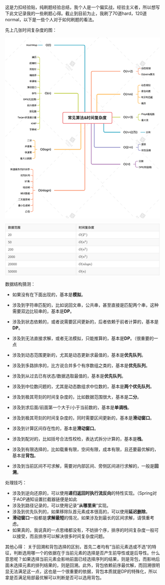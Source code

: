 这是力扣经验贴，纯刷题经验总结，我个人是一个偏实战，经验主义者，所以想写下此文记录我的一些刷题心得。截止到目前为止，我刷了70道hard，120道normal，以下是一些个人对于如何刷题的看法。



先上几张时间复杂度的图：

![常见算法&时间复杂度](../../img/常见算法&时间复杂度.png)

![DD2813EA5638FD6A1622470AAD8638C1](../../img/DD2813EA5638FD6A1622470AAD8638C1.jpg)



数据结构猜测：

* 如果没有在下面出现的，基本是**模拟**。

* 涉及到字符串匹配的，比如说回文串，公共串，甚至直接是匹配两个串，这种需要双边比较串的，基本是**DP**。
* 涉及到状态依赖的，或者说需要区间更新的，后者依赖于前者计算的，基本是**DP**。
* 涉及到无法直接求解，或者无法模拟，只能推算的，基本是**DP**。（很重要的一点
* 涉及到动态范围更新的，尤其是动态更新求最值的，基本是**优先队列**。
* 涉及到多路排序的，比方说合并多个有序数组之类的，基本是**优先队列**。
* 涉及到从过去已有状态/数据选取最值的，基本是**优先队列**。
* 涉及到中位数问题的，尤其是动态数组求中位数的，基本是**两个优先队列**。
* 涉及到极其苛刻的时间复杂度的，比如数据范围很大，基本是**二分**。
* 涉及到求后面/前面第一个大于/小于当前数的，基本是**单调栈**。
* 涉及到极其苛刻的时间复杂度的，同时需要区间更新的，基本是**滑动窗口**。
* 涉及到计算区间存在性的，基本是**滑动窗口**。
* 涉及到配对的，比如括号合法性校检，表达式拆分计算的，基本是**栈**。
* 涉及到有限选择的，比如载重有限，空间有限，成本有限，且还要最优解的，基本是**背包**。
* 涉及到当前区间不可求解，需要对内部区间、旁侧区间进行求解的，一般是**回溯**。



处理技巧：

* 涉及到逆向还原的，可以使用**递归返回时执行流反向**的特性实现。（Spring对于AOP通知设置拦截器链便是如此
* 涉及到路径记录的，可以使用记录“**从哪里来**”实现。
* 涉及到优先队列的，如果移除队首元素成本很高的，可以使用**延迟删除**。
* **滑动窗口**一般都是**求解最短**的情况，如果涉及到最长的区间求解，请慎重考虑。
* 如果真的，我说真的一点思绪都没有，不妨排个序，排序的时间复杂度一般可以接受，而且排序可以解决很多时间复杂度问题。

其他心得：
关于回溯和背包选择的区别，首先二者均有”当前元素选或不选“的特征，判断选用哪一个的依据在于当前元素的选择是否产生前导性或是后导性。什么意思呢？如果选择当前元素会影响前面已经选择序列的结果，则是背包，而影响后面未选择元素的排列结果的，则是回溯。此外，背包依赖前序最优解，而回溯很明显无法满足这一点，这也是一个很重要的依据，背包本质就是DP的特殊化，所以拿是否满足局部最优解可以判断是否可以选用背包。

